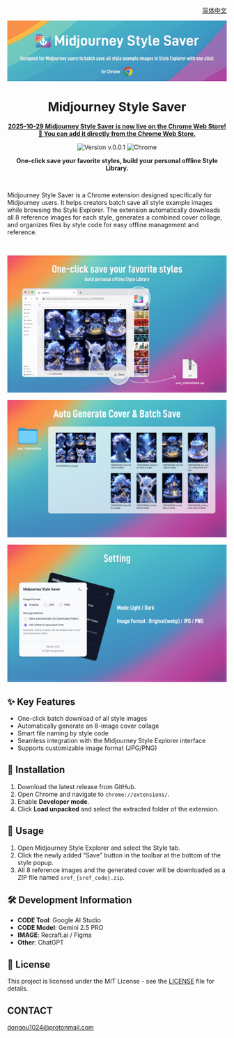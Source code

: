 <div align="right">
  <a href="README_zh.md">简体中文</a>
</div>

<p align="center">
  <img src="assets/header_en.jpg" alt="Midjourney Style Saver Header" />
</p>

<h1 align="center">Midjourney Style Saver</h1>

<p align="center">
  <strong>
    <a href="https://chromewebstore.google.com/detail/jbipmcbjahmcmdhoiljjimkdgfepplcm?utm_source=item-share-cb" target="_blank" rel="noopener">
      2025-10-29 Midjourney Style Saver is now live on the Chrome Web Store! 🎉  You can add it directly from the Chrome Web Store.
    </a>
  </strong>
</p>

<p align="center">
  <img src="https://img.shields.io/badge/version-v.0.0.1-blue" alt="Version v.0.0.1">
  <img src="https://img.shields.io/badge/platform-Chrome-brightgreen" alt="Chrome">
</p>

<p align="center">
  <strong>One-click save your favorite styles, build your personal offline Style Library.</strong>
</p>

<br>

Midjourney Style Saver is a Chrome extension designed specifically for Midjourney users. It helps creators batch save all style example images while browsing the Style Explorer. The extension automatically downloads all 8 reference images for each style, generates a combined cover collage, and organizes files by style code for easy offline management and reference.

<br>

<p align="center">
  <img src="assets/feature_save.jpg" alt="One-click save your favorite styles" width="800"/>
</p>
<p align="center">
  <img src="assets/feature_batch_save.jpg"  width="800"/>
</p>
<p align="center">
  <img src="assets/feature_setting.jpg"  width="800"/>
</p>

## ✨ Key Features

-   One-click batch download of all style images
-   Automatically generate an 8-image cover collage
-   Smart file naming by style code
-   Seamless integration with the Midjourney Style Explorer interface
-   Supports customizable image format (JPG/PNG)

## 🚀 Installation

1.  Download the latest release from GitHub.
2.  Open Chrome and navigate to `chrome://extensions/`.
3.  Enable **Developer mode**.
4.  Click **Load unpacked** and select the extracted folder of the extension.

## 📖 Usage

1.  Open Midjourney Style Explorer and select the Style tab.
2.  Click the newly added “Save” button in the toolbar at the bottom of the style popup.
3.  All 8 reference images and the generated cover will be downloaded as a ZIP file named `sref_{sref_code}.zip`.

## 🛠️ Development Information

-   **CODE Tool**: Google AI Studio
-   **CODE Model**: Gemini 2.5 PRO
-   **IMAGE**: Recraft.ai / Figma
-   **Other**: ChatGPT

## 📜 License

This project is licensed under the MIT License - see the [LICENSE](LICENSE.md) file for details.

## CONTACT
dongou1024@protonmail.com
